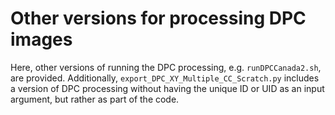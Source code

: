 # Other versions for processing DPC images

Here, other versions of running the DPC processing, e.g. `runDPCCanada2.sh`, are provided. Additionally, `export_DPC_XY_Multiple_CC_Scratch.py` includes a version of DPC processing without having the unique ID or UID as an input argument, but rather as part of the code. 
